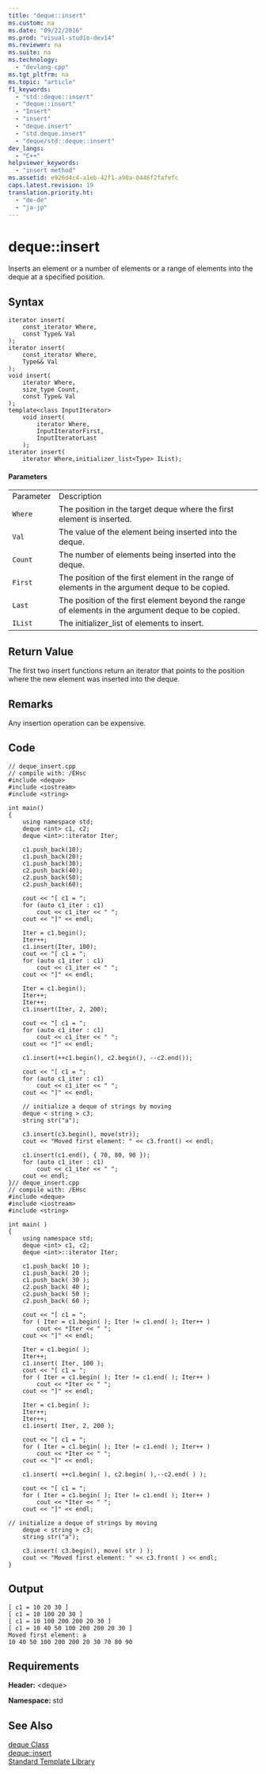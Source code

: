 ```yaml
---
title: "deque::insert"
ms.custom: na
ms.date: "09/22/2016"
ms.prod: "visual-studio-dev14"
ms.reviewer: na
ms.suite: na
ms.technology: 
  - "devlang-cpp"
ms.tgt_pltfrm: na
ms.topic: "article"
f1_keywords: 
  - "std::deque::insert"
  - "deque::insert"
  - "Insert"
  - "insert"
  - "deque.insert"
  - "std.deque.insert"
  - "deque/std::deque::insert"
dev_langs: 
  - "C++"
helpviewer_keywords: 
  - "insert method"
ms.assetid: e926d4c4-a1eb-42f1-a90a-0446f2fafefc
caps.latest.revision: 19
translation.priority.ht: 
  - "de-de"
  - "ja-jp"
---
```

# deque::insert
Inserts an element or a number of elements or a range of elements into the deque at a specified position.  
  
## Syntax  
  
```  
iterator insert(  
    const_iterator Where,  
    const Type& Val  
);  
iterator insert(  
    const_iterator Where,  
    Type&& Val  
);  
void insert(  
    iterator Where,  
    size_type Count,  
    const Type& Val  
);  
template<class InputIterator>  
    void insert(  
        iterator Where,  
        InputIteratorFirst,  
        InputIteratorLast  
    );  
iterator insert(  
    iterator Where,initializer_list<Type> IList);  
```  
  
#### Parameters  
  
|||  
|-|-|  
|Parameter|Description|  
|`Where`|The position in the target deque where the first element is inserted.|  
|`Val`|The value of the element being inserted into the deque.|  
|`Count`|The number of elements being inserted into the deque.|  
|`First`|The position of the first element in the range of elements in the argument deque to be copied.|  
|`Last`|The position of the first element beyond the range of elements in the argument deque to be copied.|  
|`IList`|The initializer_list of elements to insert.|  
  
## Return Value  
 The first two insert functions return an iterator that points to the position where the new element was inserted into the deque.  
  
## Remarks  
 Any insertion operation can be expensive.  
  
## Code  
  
```  
// deque_insert.cpp  
// compile with: /EHsc  
#include <deque>  
#include <iostream>  
#include <string>  
  
int main()  
{  
    using namespace std;  
    deque <int> c1, c2;  
    deque <int>::iterator Iter;  
  
    c1.push_back(10);  
    c1.push_back(20);  
    c1.push_back(30);  
    c2.push_back(40);  
    c2.push_back(50);  
    c2.push_back(60);  
  
    cout << "[ c1 = ";  
    for (auto c1_iter : c1)  
        cout << c1_iter << " ";  
    cout << "]" << endl;  
  
    Iter = c1.begin();  
    Iter++;  
    c1.insert(Iter, 100);  
    cout << "[ c1 = ";  
    for (auto c1_iter : c1)  
        cout << c1_iter << " ";  
    cout << "]" << endl;  
  
    Iter = c1.begin();  
    Iter++;  
    Iter++;  
    c1.insert(Iter, 2, 200);  
  
    cout << "[ c1 = ";  
    for (auto c1_iter : c1)  
        cout << c1_iter << " ";  
    cout << "]" << endl;  
  
    c1.insert(++c1.begin(), c2.begin(), --c2.end());  
  
    cout << "[ c1 = ";  
    for (auto c1_iter : c1)  
        cout << c1_iter << " ";  
    cout << "]" << endl;  
  
    // initialize a deque of strings by moving  
    deque < string > c3;  
    string str("a");  
  
    c3.insert(c3.begin(), move(str));  
    cout << "Moved first element: " << c3.front() << endl;  
  
    c1.insert(c1.end(), { 70, 80, 90 });  
    for (auto c1_iter : c1)  
        cout << c1_iter << " ";  
    cout << endl;  
}// deque_insert.cpp  
// compile with: /EHsc  
#include <deque>  
#include <iostream>  
#include <string>  
  
int main( )   
{  
    using namespace std;  
    deque <int> c1, c2;  
    deque <int>::iterator Iter;  
  
    c1.push_back( 10 );  
    c1.push_back( 20 );  
    c1.push_back( 30 );  
    c2.push_back( 40 );  
    c2.push_back( 50 );  
    c2.push_back( 60 );  
  
    cout << "[ c1 = ";  
    for ( Iter = c1.begin( ); Iter != c1.end( ); Iter++ )  
        cout << *Iter << " ";  
    cout << "]" << endl;  
  
    Iter = c1.begin( );  
    Iter++;  
    c1.insert( Iter, 100 );  
    cout << "[ c1 = ";  
    for ( Iter = c1.begin( ); Iter != c1.end( ); Iter++ )  
        cout << *Iter << " ";  
    cout << "]" << endl;  
  
    Iter = c1.begin( );  
    Iter++;  
    Iter++;  
    c1.insert( Iter, 2, 200 );  
  
    cout << "[ c1 = ";  
    for ( Iter = c1.begin( ); Iter != c1.end( ); Iter++ )  
        cout << *Iter << " ";  
    cout << "]" << endl;  
  
    c1.insert( ++c1.begin( ), c2.begin( ),--c2.end( ) );  
  
    cout << "[ c1 = ";  
    for ( Iter = c1.begin( ); Iter != c1.end( ); Iter++ )  
        cout << *Iter << " ";  
    cout << "]" << endl;  
  
// initialize a deque of strings by moving  
    deque < string > c3;  
    string str("a");  
  
    c3.insert( c3.begin(), move( str ) );  
    cout << "Moved first element: " << c3.front( ) << endl;  
}  
```  
  
## Output  
  
```  
[ c1 = 10 20 30 ]  
[ c1 = 10 100 20 30 ]  
[ c1 = 10 100 200 200 20 30 ]  
[ c1 = 10 40 50 100 200 200 20 30 ]  
Moved first element: a  
10 40 50 100 200 200 20 30 70 80 90  
```  
  
## Requirements  
 **Header:** \<deque>  
  
 **Namespace:** std  
  
## See Also  
 [deque Class](../vs140/deque-class.md)   
 [deque::insert](../vs140/deque--insert--stl-samples-.md)   
 [Standard Template Library](../vs140/standard-template-library.md)